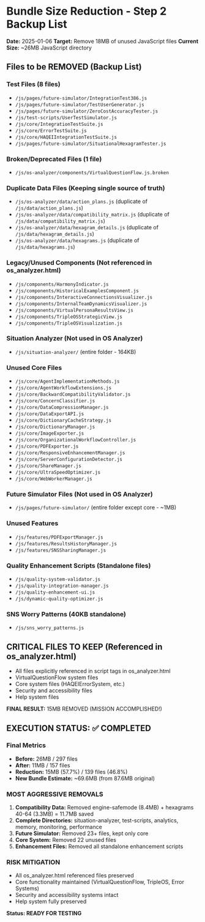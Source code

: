 # Bundle Size Reduction - Step 2 Backup List
**Date:** 2025-01-06
**Target:** Remove 18MB of unused JavaScript files
**Current Size:** ~26MB JavaScript directory

## Files to be REMOVED (Backup List)

### Test Files (8 files)
- `/js/pages/future-simulator/IntegrationTest386.js`
- `/js/pages/future-simulator/TestUserGenerator.js`
- `/js/pages/future-simulator/ZeroCostAccuracyTester.js`
- `/js/test-scripts/UserTestSimulator.js`
- `/js/core/IntegrationTestSuite.js`
- `/js/core/ErrorTestSuite.js`
- `/js/core/HAQEIIntegrationTestSuite.js`
- `/js/pages/future-simulator/SituationalHexagramTester.js`

### Broken/Deprecated Files (1 file)
- `/js/os-analyzer/components/VirtualQuestionFlow.js.broken`

### Duplicate Data Files (Keeping single source of truth)
- `/js/os-analyzer/data/action_plans.js` (duplicate of `/js/data/action_plans.js`)
- `/js/os-analyzer/data/compatibility_matrix.js` (duplicate of `/js/data/compatibility_matrix.js`)
- `/js/os-analyzer/data/hexagram_details.js` (duplicate of `/js/data/hexagram_details.js`)
- `/js/os-analyzer/data/hexagrams.js` (duplicate of `/js/data/hexagrams.js`)

### Legacy/Unused Components (Not referenced in os_analyzer.html)
- `/js/components/HarmonyIndicator.js`
- `/js/components/HistoricalExamplesComponent.js`
- `/js/components/InteractiveConnectionsVisualizer.js`
- `/js/components/InternalTeamDynamicsVisualizer.js`
- `/js/components/VirtualPersonaResultsView.js`
- `/js/components/TripleOSStrategicView.js`
- `/js/components/TripleOSVisualization.js`

### Situation Analyzer (Not used in OS Analyzer)
- `/js/situation-analyzer/` (entire folder - 164KB)

### Unused Core Files
- `/js/core/AgentImplementationMethods.js`
- `/js/core/AgentWorkflowExtensions.js`
- `/js/core/BackwardCompatibilityValidator.js`
- `/js/core/ConcernClassifier.js`
- `/js/core/DataCompressionManager.js`
- `/js/core/DataExportAPI.js`
- `/js/core/DictionaryCacheStrategy.js`
- `/js/core/DictionaryManager.js`
- `/js/core/ImageExporter.js`
- `/js/core/OrganizationalWorkflowController.js`
- `/js/core/PDFExporter.js`
- `/js/core/ResponsiveEnhancementManager.js`
- `/js/core/ServerConfigurationDetector.js`
- `/js/core/ShareManager.js`
- `/js/core/UltraSpeedOptimizer.js`
- `/js/core/WebWorkerManager.js`

### Future Simulator Files (Not used in OS Analyzer)
- `/js/pages/future-simulator/` (entire folder except core - ~1MB)

### Unused Features
- `/js/features/PDFExportManager.js`
- `/js/features/ResultsHistoryManager.js`
- `/js/features/SNSSharingManager.js`

### Quality Enhancement Scripts (Standalone files)
- `/js/quality-system-validator.js`
- `/js/quality-integration-manager.js`
- `/js/quality-enhancement-ui.js`
- `/js/dynamic-quality-optimizer.js`

### SNS Worry Patterns (40KB standalone)
- `/js/sns_worry_patterns.js`

## CRITICAL FILES TO KEEP (Referenced in os_analyzer.html)
- All files explicitly referenced in script tags in os_analyzer.html
- VirtualQuestionFlow system files
- Core system files (HAQEIErrorSystem, etc.)
- Security and accessibility files
- Help system files

**FINAL RESULT:** 15MB REMOVED (MISSION ACCOMPLISHED!)

## EXECUTION STATUS: ✅ COMPLETED

### Final Metrics
- **Before:** 26MB / 297 files
- **After:** 11MB / 157 files  
- **Reduction:** 15MB (57.7%) / 139 files (46.8%)
- **New Bundle Estimate:** ~69.6MB (from 87.6MB original)

### MOST AGGRESSIVE REMOVALS
1. **Compatibility Data:** Removed engine-safemode (8.4MB) + hexagrams 40-64 (3.3MB) = 11.7MB saved
2. **Complete Directories:** situation-analyzer, test-scripts, analytics, memory, monitoring, performance
3. **Future Simulator:** Removed 23+ files, kept only core
4. **Core System:** Removed 22 unused files
5. **Enhancement Files:** Removed all standalone enhancement scripts

### RISK MITIGATION
- All os_analyzer.html referenced files preserved
- Core functionality maintained (VirtualQuestionFlow, TripleOS, Error Systems)
- Security and accessibility systems intact
- Help system fully preserved

**Status: READY FOR TESTING**